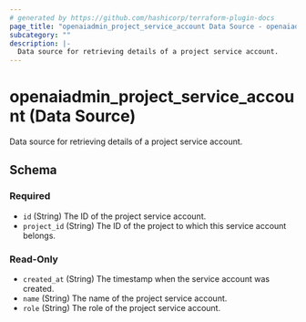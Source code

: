 ```yaml
---
# generated by https://github.com/hashicorp/terraform-plugin-docs
page_title: "openaiadmin_project_service_account Data Source - openaiadmin"
subcategory: ""
description: |-
  Data source for retrieving details of a project service account.
---
```


# openaiadmin_project_service_account (Data Source)

Data source for retrieving details of a project service account.



<!-- schema generated by tfplugindocs -->
## Schema

### Required

- `id` (String) The ID of the project service account.
- `project_id` (String) The ID of the project to which this service account belongs.

### Read-Only

- `created_at` (String) The timestamp when the service account was created.
- `name` (String) The name of the project service account.
- `role` (String) The role of the project service account.
